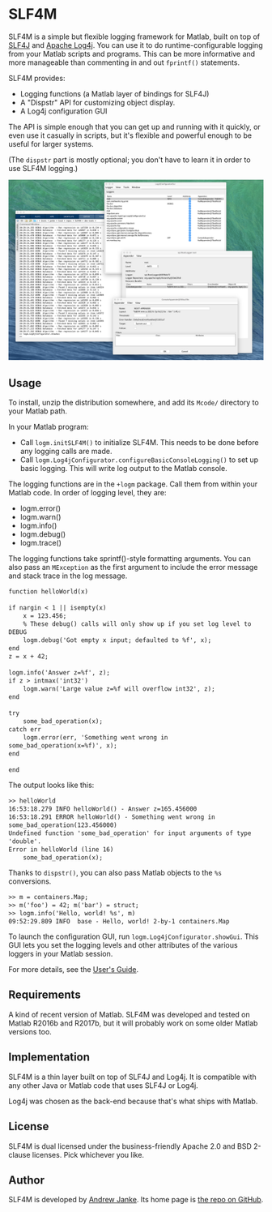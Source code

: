 SLF4M
======================

SLF4M is a simple but flexible logging framework for Matlab, built on top of [SLF4J](https://www.slf4j.org/) and [Apache Log4j](https://logging.apache.org/log4j/2.0/). You can use it to do runtime-configurable logging from your Matlab scripts and programs. This can be more informative and more manageable than commenting in and out `fprintf()` statements.

SLF4M provides:
* Logging functions (a Matlab layer of bindings for SLF4J)
* A "Dispstr" API for customizing object display.
* A Log4j configuration GUI

The API is simple enough that you can get up and running with it quickly, or even use it casually in scripts, but it's flexible and powerful enough to be useful for larger systems.

(The `dispstr` part is mostly optional; you don't have to learn it in order to use SLF4M logging.)

![SLF4M screenshot showing log output and configuration GUI](doc/SLF4M-configurator-screenshot-scaled.png)

##  Usage

To install, unzip the distribution somewhere, and add its `Mcode/` directory
to your Matlab path.

In your Matlab program:
* Call `logm.initSLF4M()` to initialize SLF4M. This needs to be done before any logging calls are made.
* Call `logm.Log4jConfigurator.configureBasicConsoleLogging()`
to set up basic logging. This will write log output to the Matlab console.

The logging functions are in the `+logm` package. Call them from within your Matlab
code. In order of logging level, they are:

* logm.error()
* logm.warn()
* logm.info()
* logm.debug()
* logm.trace()

The logging functions take sprintf()-style formatting arguments. You can also pass
an `MException` as the first argument to include the error message and stack
trace in the log message.

```
function helloWorld(x)

if nargin < 1 || isempty(x)
    x = 123.456;
    % These debug() calls will only show up if you set log level to DEBUG
    logm.debug('Got empty x input; defaulted to %f', x);
end
z = x + 42;

logm.info('Answer z=%f', z);
if z > intmax('int32')
    logm.warn('Large value z=%f will overflow int32', z);
end

try
    some_bad_operation(x);
catch err
    logm.error(err, 'Something went wrong in some_bad_operation(x=%f)', x);
end

end
```

The output looks like this:

```
>> helloWorld
16:53:18.279 INFO helloWorld() - Answer z=165.456000
16:53:18.291 ERROR helloWorld() - Something went wrong in some_bad_operation(123.456000)
Undefined function 'some_bad_operation' for input arguments of type 'double'.
Error in helloWorld (line 16)
    some_bad_operation(x);
```

Thanks to `dispstr()`, you can also pass Matlab objects to the `%s` conversions.

```
>> m = containers.Map;
>> m('foo') = 42; m('bar') = struct;
>> logm.info('Hello, world! %s', m)
09:52:29.809 INFO  base - Hello, world! 2-by-1 containers.Map
```

To launch the configuration GUI, run `logm.Log4jConfigurator.showGui`. This GUI lets you set the logging levels and other attributes of the various loggers in your Matlab session.

For more details, see the [User's Guide](doc/UserGuide.md).

##  Requirements

A kind of recent version of Matlab. SLF4M was developed and tested on Matlab R2016b and R2017b, but it will probably work on some older Matlab versions too.

##  Implementation

SLF4M is a thin layer built on top of SLF4J and Log4j. It is compatible with any other Java or Matlab code that uses SLF4J or Log4j.

Log4j was chosen as the back-end because that's what ships with Matlab.

##  License

SLF4M is dual licensed under the business-friendly Apache 2.0 and BSD 2-clause licenses. Pick whichever you like.

##  Author

SLF4M is developed by [Andrew Janke](https://apjanke.net). Its home page is [the repo on GitHub](https://github.com/apjanke/SLF4M).

